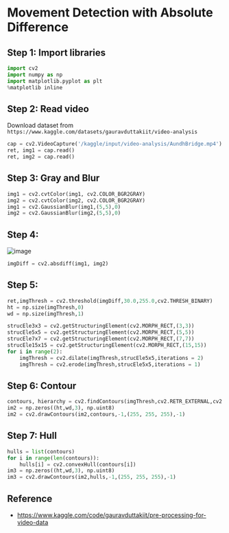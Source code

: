 # Movement Detection with Absolute Difference

## Step 1: Import libraries

```python
import cv2
import numpy as np
import matplotlib.pyplot as plt
%matplotlib inline 
```

##  Step 2: Read video
Download dataset from `https://www.kaggle.com/datasets/gauravduttakiit/video-analysis`

```python
cap = cv2.VideoCapture('/kaggle/input/video-analysis/AundhBridge.mp4')
ret, img1 = cap.read()
ret, img2 = cap.read()
```

## Step 3: Gray and Blur
```python
img1 = cv2.cvtColor(img1, cv2.COLOR_BGR2GRAY)
img2 = cv2.cvtColor(img2, cv2.COLOR_BGR2GRAY)
img1 = cv2.GaussianBlur(img1,(5,5),0)
img2 = cv2.GaussianBlur(img2,(5,5),0)
```


## Step 4:

![image](https://github.com/hughiephan/DPL/assets/16631121/88e54921-503e-4ed0-b996-3c7501b6a76f)

```python
imgDiff = cv2.absdiff(img1, img2) 
```

## Step 5:
```python
ret,imgThresh = cv2.threshold(imgDiff,30.0,255.0,cv2.THRESH_BINARY)
ht = np.size(imgThresh,0)
wd = np.size(imgThresh,1)

strucEle3x3 = cv2.getStructuringElement(cv2.MORPH_RECT,(3,3))
strucEle5x5 = cv2.getStructuringElement(cv2.MORPH_RECT,(5,5))
strucEle7x7 = cv2.getStructuringElement(cv2.MORPH_RECT,(7,7))        
strucEle15x15 = cv2.getStructuringElement(cv2.MORPH_RECT,(15,15))
for i in range(2):
    imgThresh = cv2.dilate(imgThresh,strucEle5x5,iterations = 2)
    imgThresh = cv2.erode(imgThresh,strucEle5x5,iterations = 1)
```

## Step 6: Contour
```python
contours, hierarchy = cv2.findContours(imgThresh,cv2.RETR_EXTERNAL,cv2.CHAIN_APPROX_SIMPLE)
im2 = np.zeros((ht,wd,3), np.uint8)
im2 = cv2.drawContours(im2,contours,-1,(255, 255, 255),-1)
```

## Step 7: Hull
```python
hulls = list(contours)
for i in range(len(contours)):
    hulls[i] = cv2.convexHull(contours[i])
im3 = np.zeros((ht,wd,3), np.uint8)
im3 = cv2.drawContours(im2,hulls,-1,(255, 255, 255),-1)
```

## Reference
- https://www.kaggle.com/code/gauravduttakiit/pre-processing-for-video-data
